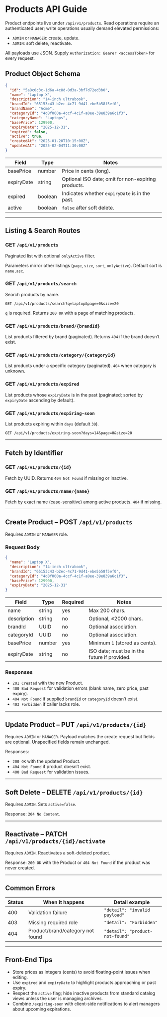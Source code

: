# Products API Guide

Product endpoints live under `/api/v1/products`. Read operations require an authenticated user; write operations usually demand elevated permissions:

- `ADMIN` or `MANAGER`: create, update.
- `ADMIN`: soft delete, reactivate.

All payloads use JSON. Supply `Authorization: Bearer <accessToken>` for every request.

## Product Object Schema

```json
{
  "id": "5a8c0c3c-1d6a-4c8d-8d3a-3bf7d72ed3b0",
  "name": "Laptop X",
  "description": "14-inch ultrabook",
  "brandId": "65153c43-b2ec-4c71-9d41-ebe5b58f5ef0",
  "brandName": "Acme",
  "categoryId": "4d8f060a-4ccf-4c1f-a0ee-39e839a6c1f3",
  "categoryName": "Laptops",
  "basePrice": 129900,
  "expiryDate": "2025-12-31",
  "expired": false,
  "active": true,
  "createdAt": "2025-01-20T10:15:00Z",
  "updatedAt": "2025-02-04T11:30:00Z"
}
```

| Field       | Type    | Notes                                              |
|-------------|---------|----------------------------------------------------|
| basePrice   | number  | Price in cents (long).                             |
| expiryDate  | string  | Optional ISO date; omit for non-expiring products. |
| expired     | boolean | Indicates whether `expiryDate` is in the past.     |
| active      | boolean | `false` after soft delete.                         |

---

## Listing & Search Routes

### GET `/api/v1/products`

Paginated list with optional `onlyActive` filter.

Parameters mirror other listings (`page`, `size`, `sort`, `onlyActive`). Default sort is `name,asc`.

### GET `/api/v1/products/search`

Search products by name.

```
GET /api/v1/products/search?q=laptop&page=0&size=20
```

`q` is required. Returns `200 OK` with a page of matching products.

### GET `/api/v1/products/brand/{brandId}`

List products filtered by brand (paginated). Returns `404` if the brand doesn’t exist.

### GET `/api/v1/products/category/{categoryId}`

List products under a specific category (paginated). `404` when category is unknown.

### GET `/api/v1/products/expired`

List products whose `expiryDate` is in the past (paginated; sorted by `expiryDate` ascending by default).

### GET `/api/v1/products/expiring-soon`

List products expiring within `days` (default `30`).

```
GET /api/v1/products/expiring-soon?days=14&page=0&size=20
```

---

## Fetch by Identifier

### GET `/api/v1/products/{id}`

Fetch by UUID. Returns `404 Not Found` if missing or inactive.

### GET `/api/v1/products/name/{name}`

Fetch by exact name (case-sensitive) among active products. `404` if missing.

---

## Create Product – POST `/api/v1/products`

Requires `ADMIN` or `MANAGER` role.

### Request Body

```json
{
  "name": "Laptop X",
  "description": "14-inch ultrabook",
  "brandId": "65153c43-b2ec-4c71-9d41-ebe5b58f5ef0",
  "categoryId": "4d8f060a-4ccf-4c1f-a0ee-39e839a6c1f3",
  "basePrice": 129900,
  "expiryDate": "2025-12-31"
}
```

| Field       | Type   | Required | Notes                                          |
|-------------|--------|----------|------------------------------------------------|
| name        | string | yes      | Max 200 chars.                                 |
| description | string | no       | Optional, ≤2000 chars.                         |
| brandId     | UUID   | no       | Optional association.                          |
| categoryId  | UUID   | no       | Optional association.                          |
| basePrice   | number | yes      | Minimum `1` (stored as cents).                 |
| expiryDate  | string | no       | ISO date; must be in the future if provided.   |

### Responses

- `201 Created` with the new Product.
- `400 Bad Request` for validation errors (blank name, zero price, past expiry).
- `404 Not Found` if supplied `brandId` or `categoryId` doesn’t exist.
- `403 Forbidden` if caller lacks role.

---

## Update Product – PUT `/api/v1/products/{id}`

Requires `ADMIN` or `MANAGER`. Payload matches the create request but fields are optional. Unspecified fields remain unchanged.

Responses:

- `200 OK` with the updated Product.
- `404 Not Found` if product doesn’t exist.
- `400 Bad Request` for validation issues.

---

## Soft Delete – DELETE `/api/v1/products/{id}`

Requires `ADMIN`. Sets `active=false`.

Response: `204 No Content`.

---

## Reactivate – PATCH `/api/v1/products/{id}/activate`

Requires `ADMIN`. Reactivates a soft-deleted product.

Response: `200 OK` with the Product or `404 Not Found` if the product was never created.

---

## Common Errors

| Status | When it happens                             | Detail example                  |
|--------|---------------------------------------------|---------------------------------|
| 400    | Validation failure                          | `"detail": "invalid payload"`   |
| 403    | Missing required role                       | `"detail": "Forbidden"`        |
| 404    | Product/brand/category not found            | `"detail": "product-not-found"`|

---

## Front-End Tips

- Store prices as integers (cents) to avoid floating-point issues when editing.
- Use `expired` and `expiryDate` to highlight products approaching or past expiry.
- Respect the `active` flag; hide inactive products from standard catalog views unless the user is managing archives.
- Combine `/expiring-soon` with client-side notifications to alert managers about upcoming expirations.
